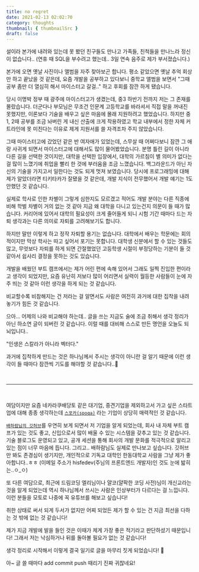 ```yaml
---
title: no regret
date: 2021-02-13 02:02:70
category: thoughts
thumbnail: { thumbnailSrc }
draft: false
---
```


설이라 본가에 내려와 있는데 못 봤던 친구들도 만나고 가족들, 친척들을 만나느라 정신이 없습니다.. (연휴 때 SQL을 부수려고 했는데.. 3일 연속 음주로 제가 부서졌습니다.)

본가에 오면 옛날 사진이나 앨범을 자주 찾아보곤 합니다. 평소 같았으면 옛날 추억 회상만 하고 끝났을 것 같은데, 요즘 개발을 공부하고 있다보니 중학교 앨범을 보면서 "그때 공부 좀만 더 열심히 해서 마이스터고 갈걸.." 하고 후회를 잠깐 하게 됐습니다.

당시 이명박 정부 때 광주에 마이스터고가 생겼는데, 중3 하반기 전까지 저는 그 존재를 몰랐습니다. 더군다나 부모님은 무조건 인문계 고등학교를 바라셔서 직접 말을 꺼내진 못했지만, 이론보다 기술을 배우고 싶은 마음에 몰래 지원하려고 했었습니다. 하지만 중1, 2때 공부를 조금 놔버린 게 내신 산출에 크게 작용하였고 학교 내부에서 정한 자체 커트라인에 못 미친다는 이유로 제게 지원서를 쓸 자격조차 주지 않았습니다.

그때 마이스터고에 갔었던 같은 반 여자애가 있었는데, 스무살 때 어쩌다보니 잠깐 그 애랑 사귀게 되면서 마이스터고에 대해서도 많이 물어봤었습니다. 분명 틀린 길이 아니라 다른 길을 선택한 것이지만, 대학을 선택한 입장에서, 대학의 가르침이 별 의미가 없다는 걸 많이 느꼈기에 취업을 빨리 한 것에 부러움을 조금 느꼈습니다. 백그라운드가 아닌 자신의 기술을 가지고서 일한다는 것도 되게 멋져 보였습니다. 당시에 프로그래밍에 대해 제가 알았더라면 티키타카가 잘됐을 것 같은데, 개발 지식이 전무했어서 개발 얘기는 1도 안했던 것 같습니다.

실제로 학사로 인한 차별이 그렇게 심한지도 모르겠고 적어도 개발 분야는 다른 직종에 비해 학벌 차별이 거의 없는 것 같아 지금 왜 대학을 다니고 있는건지 의문이 들 때가 많습니다.
커리어에 있어서 대학의 필요성이 크게 줄어들게 되니 시험 기간 때마다 드는 자퇴 생각과는 다른 의미로 자퇴를 고려해보기도 합니다.

하지만 말만 이렇게 하고 정작 자퇴할 용기는 없습니다. 대학에서 배우는 학문에는 회의적이지만 막상 학사는 따고 싶어서 포기는 못합니다. 대학생 신분에서 할 수 있는 것들도 많고, 무엇보다 자퇴를 하게 되면 간절했었던 고등학생 시절이 부정당하는 기분이 들 것 같아서 쉽사리 결정을 못하는 것도 있습니다.

개발을 배웠던 부트 캠프에서는 제가 어린 편에 속해 있어서 그래도 일찍 진입한 편이라고 생각이 되었지만, 요즘 유난히 저보다 많이 어리면서 실력이 월등한 사람들이 눈에 자주 띄는 것 같아 이런 생각을 하게 되는 것 같습니다.

비교할수록 비참해지는 건 저라는 걸 알면서도 사람은 여전히 과거에 대한 집착을 내려놓기가 힘든 것 같습니다.

으아... 어제의 나와 비교해야 하는데.. 글을 쓰는 지금도 술에 조금 취해서 생각 정리가 아닌 하소연 글이 되버린 것 같습니다. 이럴 때를 대비해 스스로 만든 명언을 오늘도 되뇌입니다..

"인생은 스칼라가 아니라 벡터다."

과거에 집착하게 만드는 것은 하나님께서 주시는 생각이 아니란 걸 알기 때문에 이런 생각이 들 때마다 잠깐씩 기도를 해야할 것 같습니다..🙏

<br>

---

<br>

여담이지만 요즘 네카라쿠배당토 같은 대기업, 중견기업을 제외하고서 가고 싶은 스타트업에 대해 종종 생각하는데 [`스포카(spoqa)`](https://www.spoqa.com/) 라는 기업이 상당히 매력적인 것 같습니다.

[`배하람님의 깃허브`](https://github.com/baeharam)를 우연히 보게 되면서 저 기업을 알게 되었는데, 회사 내 자체 부트 캠프가 있는 것도 좋고, 신입으로서 많이 배울 수 있는 시스템을 갖추고 있는 것 같습니다. 기술 블로그도 운영되고 있고, 공개 세션을 통해 회사의 개발 문화를 적극적으로 알리고 있는 점이 너무 마음에 듭니다.
그리고.. 배하람님도 실제로 만나보고 싶습니다. 깃허브만 봐도 존경심이 생기지만, 개인적으로 기독교 대학인 한동대학교 사람을 그냥 제가 좋아합니다..ㅎㅎ
(이메일 주소가 hisfedev(주님의 프론트엔드 개발자)인 것도 눈에 밟히는..ㅇ\_ㅇ)

또 다른 여담으로, 최근에 드림코딩 엘리님이나 얄코(얄팍한 코딩 사전)님이 개신교라는 것을 알게 되었는데 역시 하나님께서 쓰시는 사람은 인상부터가 다르다는 걸 느낍니다. 이런 분들을 모토로 나중에 꼭 유튜브를 해보고 싶습니다!

취한 상태로 써서 되게 두서가 없지만 어찌 되었든 제가 할 수 있는 건 지금 최선을 다하는 것 밖에 없는 것 같습니다!

제가 지금 개발에 발을 들인 것은 이때가 제게 가장 좋은 적기라고 판단하셨기 때문입니다! 그래서 저는 낙심하거나 뒤를 돌아볼 필요가 없는 것 같습니다!

생각 정리로 시작해서 이렇게 결국 일기로 글을 마무리 짓게 되었습니다! 👏

아~ 글 쓸 때마다 add commit push 때리기 진짜 귀찮네요!
